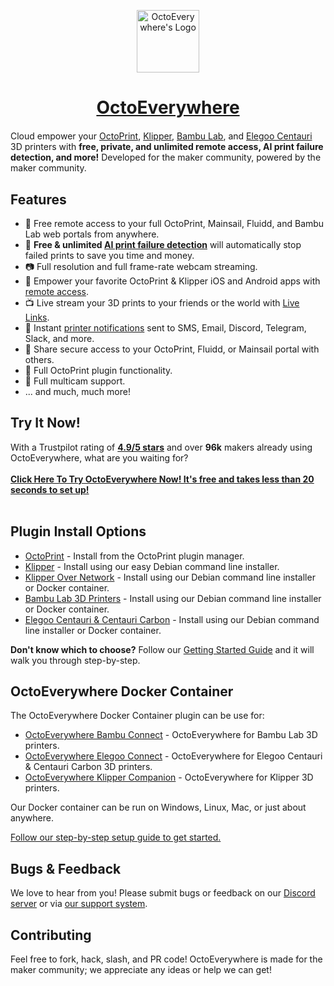 <p align="center"><img src="https://octoeverywhere.com/img/logo.png" alt="OctoEverywhere's Logo" style="width:100px" /></p>
<h1 align="center" style="margin-bottom:20px"><a href="https://octoeverywhere.com/?source=github_readme">OctoEverywhere</a></h1>

Cloud empower your [OctoPrint](https://octoeverywhere.com/?source=github_readme), [Klipper](https://octoeverywhere.com/klipper?source=github_readme), [Bambu Lab](https://octoeverywhere.com/bambu?source=github_readme), and [Elegoo Centauri](https://octoeverywhere.com/elegoo-centauri?source=github_readme) 3D printers with **free, private, and unlimited remote access, AI print failure detection, and more!** Developed for the maker community, powered by the maker community.

## Features

- 🚀 Free remote access to your full OctoPrint, Mainsail, Fluidd, and Bambu Lab web portals from anywhere.
- 🤖 **Free & unlimited [AI print failure detection](https://octoeverywhere.com/gadget?source=github_readme)** will automatically stop failed prints to save you time and money.
- 📷 Full resolution and full frame-rate webcam streaming.
- 📱 Empower your favorite OctoPrint & Klipper iOS and Android apps with [remote access](https://octoeverywhere.com/appsetup?source=github_readme).
- 📺 Live stream your 3D prints to your friends or the world with [Live Links](https://octoeverywhere.com/live?source=github_readme).
- 🔔 Instant [printer notifications](https://octoeverywhere.com/notifications?source=github_readme) sent to SMS, Email, Discord, Telegram, Slack, and more.
- 🔗 Share secure access to your OctoPrint, Fluidd, or Mainsail portal with others.
- 💪 Full OctoPrint plugin functionality.
- 🤹 Full multicam support.
- ... and much, much more!

## Try It Now!

With a Trustpilot rating of **[4.9/5 stars](https://www.trustpilot.com/review/octoeverywhere.com)** and over **96k** makers already using OctoEverywhere, what are you waiting for?
<br/>
<br/>
**[Click Here To Try OctoEverywhere Now! It's free and takes less than 20 seconds to set up!](https://octoeverywhere.com/getstarted?source=github_readme)**
<br/>
<br/>

## Plugin Install Options

- [OctoPrint](https://octoeverywhere.com/getstarted?octoprint=t&source=github_readme_install_options) - Install from the OctoPrint plugin manager.
- [Klipper](https://octoeverywhere.com/getstarted?klipper=t&source=github_readme_install_options) - Install using our easy Debian command line installer.
- [Klipper Over Network](https://octoeverywhere.com/getstarted?companion=t&source=github_readme_install_options) - Install using our Debian command line installer or Docker container.
- [Bambu Lab 3D Printers](https://octoeverywhere.com/getstarted?bambu=t&source=github_readme_install_options) - Install using our Debian command line installer or Docker container.
- [Elegoo Centauri & Centauri Carbon](https://octoeverywhere.com/getstarted?elegoo=t&source=github_readme_install_options) - Install using our Debian command line installer or Docker container.

**Don't know which to choose?** Follow our [Getting Started Guide](https://octoeverywhere.com/getstarted?source=github_readme_install_options_guide) and it will walk you through step-by-step.


## OctoEverywhere Docker Container

The OctoEverywhere Docker Container plugin can be use for:

- [OctoEverywhere Bambu Connect](https://octoeverywhere.com/bambu?source=github_readme_docker) - OctoEverywhere for Bambu Lab 3D printers.
- [OctoEverywhere Elegoo Connect](https://octoeverywhere.com/elegoo-centauri?source=github_readme_docker) - OctoEverywhere for Elegoo Centauri & Centauri Carbon 3D printers.
- [OctoEverywhere Klipper Companion](https://octoeverywhere.com/?source=github_readme_docker) - OctoEverywhere for Klipper 3D printers.

Our Docker container can be run on Windows, Linux, Mac, or just about anywhere.

[Follow our step-by-step setup guide to get started.](https://octoeverywhere.com/getstarted?source=github_readme_install_docker_guide)


## Bugs & Feedback

We love to hear from you! Please submit bugs or feedback on our [Discord server](https://discord.gg/v3qbxPee4E) or via [our support system](https://octoeverywhere.com/support).

## Contributing

Feel free to fork, hack, slash, and PR code! OctoEverywhere is made for the maker community; we appreciate any ideas or help we can get!

